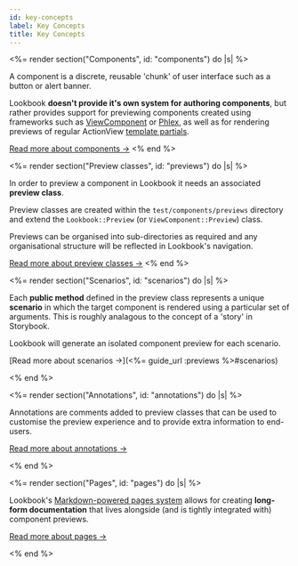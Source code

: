 ```yaml
---
id: key-concepts
label: Key Concepts
title: Key Concepts
---
```


<%= render section("Components", id: "components") do |s| %>

  A component is a discrete, reusable 'chunk' of user interface such as a button or alert banner. 
  
  Lookbook **doesn't provide it's own system for authoring components**, but rather provides support for previewing components created using
  frameworks such as [ViewComponent](https://viewcomponent.org/) or [Phlex](https://phlex.fun),
  as well as for rendering previews of regular ActionView [template partials](https://guides.rubyonrails.org/layouts_and_rendering.html#using-partials).

  [Read more about components &rarr;](<%= guide_url :components %>)
<% end %>

<%= render section("Preview classes", id: "previews") do |s| %>

  In order to preview a component in Lookbook it needs an associated **preview class**.

  Preview classes are created within the `test/components/previews` directory and extend the `Lookbook::Preview` (or `ViewComponent::Preview`) class.
  
  Previews can be organised into sub-directories as required and any organisational structure will be reflected in Lookbook's navigation.

  [Read more about preview classes &rarr;](<%= guide_url :previews %>)
<% end %>

<%= render section("Scenarios", id: "scenarios") do |s| %>
  
  Each **public method** defined in the preview class represents a unique **scenario** in which the target component is rendered using a particular set of arguments.
  This is roughly analagous to the concept of a 'story' in Storybook.
  
  Lookbook will generate an isolated component preview for each scenario.

  [Read more about scenarios &rarr;](<%= guide_url :previews %>#scenarios)

<% end %>

<%= render section("Annotations", id: "annotations") do |s| %>
  
  Annotations are comments added to preview classes that can be used to customise the preview experience and to provide extra information to end-users.

  [Read more about annotations &rarr;](<%= guide_url :annotations %>)

<% end %>

<%= render section("Pages", id: "pages") do |s| %>
  
  Lookbook's [Markdown-powered pages system](<%= guide_url :pages %>) allows for creating **long-form documentation** that lives alongside (and is tightly integrated with) component previews.

  [Read more about pages &rarr;](<%= guide_url :pages %>)
  
<% end %>